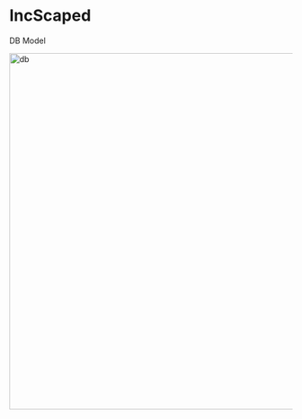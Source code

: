 # IncScaped


DB Model

<img width="634" alt="db" src="https://github.com/Haralds-A/IncScaped/assets/111415613/6960fd5e-63f7-44e8-8408-3d3779d7a124">
